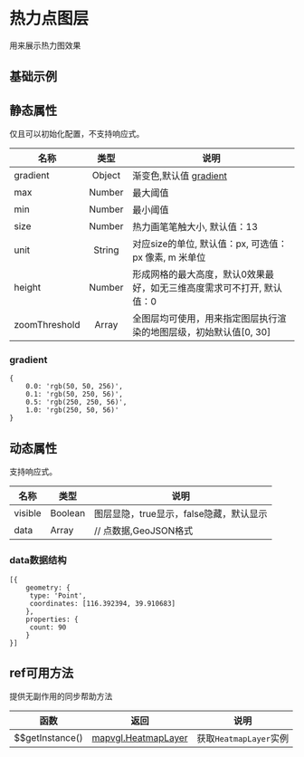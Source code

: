 # 热力点图层
用来展示热力图效果

## 基础示例

<vuep template="#example"></vuep>

<script v-pre type="text/x-template" id="example">

  <template>
    <div class="bmap-page-container">
      <el-bmap vid="bmapDemo" :zoom="zoom" :center="center" class="bmap-demo">
        <el-bmapv-view>
            <el-bmapv-heat-map-layer :size="600" :gradient="gradient"  :data="data"></el-bmapv-heat-map-layer>
        </el-bmapv-view>
      </el-bmap>
    </div>
  </template>

  <style>
    .bmap-demo {
      height: 300px;
    }
  </style>

  <script>
  
    module.exports = {
      name: 'bmap-page',
      data() {
        
        return {
          count: 1,
          zoom: 14,
          center: [121.5273285, 31.21515044],
          gradient: {
                  0.0: 'rgb(50, 50, 256)',
                  0.1: 'rgb(50, 250, 56)',
                  0.5: 'rgb(250, 250, 56)',
                  1.0: 'rgb(250, 50, 56)'
              },
          data: [{
              geometry: {
                  type: 'Point',
                  coordinates: [121.5273285, 31.21515044],
              },
              properties: {
                  count: 68
                }
              },{
              geometry: {
                  type: 'Point',
                  coordinates: [121.5373285, 31.21515044],
              },
              properties: {
                  count: 49
                }
          }]
        };
      },
      mounted(){
      },
      methods: {
      }
    };
  </script>

</script>


## 静态属性
仅且可以初始化配置，不支持响应式。

名称 | 类型 | 说明
---|:---:|---
gradient | Object | 渐变色,默认值 [gradient](#gradient)
max | Number | 最大阈值
min | Number | 最小阈值
size | Number | 热力画笔笔触大小, 默认值：13
unit | String | 对应size的单位, 默认值：px, 可选值：px 像素, m 米单位
height | Number | 形成网格的最大高度，默认0效果最好，如无三维高度需求可不打开, 默认值：0
zoomThreshold | Array | 全图层均可使用，用来指定图层执行渲染的地图层级，初始默认值[0, 30]

### gradient
```
{
    0.0: 'rgb(50, 50, 256)',
    0.1: 'rgb(50, 250, 56)',
    0.5: 'rgb(250, 250, 56)',
    1.0: 'rgb(250, 50, 56)'
}
```

## 动态属性
支持响应式。

名称 | 类型 | 说明
---|---|---|
visible | Boolean | 图层显隐，true显示，false隐藏，默认显示
data | Array  | // 点数据,GeoJSON格式
                         
### data数据结构
```
[{
    geometry: {
     type: 'Point',
     coordinates: [116.392394, 39.910683]
    },
    properties: {
     count: 90
    }
}]
```

## ref可用方法
提供无副作用的同步帮助方法

函数 | 返回 | 说明
---|---|---|
$$getInstance() | [mapvgl.HeatmapLayer](https://mapv.baidu.com/gl/docs/HeatmapLayer.html) | 获取`HeatmapLayer`实例
